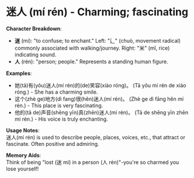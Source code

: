 # **迷人 (mí rén) - Charming; fascinating**

**Character Breakdown**:  
- **迷** (mí): "to confuse; to enchant." Left: "辶" (chuò, movement radical) commonly associated with walking/journey. Right: "米" (mǐ, rice) indicating sound.  
- **人** (rén): "person; people." Represents a standing human figure.

**Examples**:  
- 她(tā)有(yǒu)迷人(mí rén)的(de)笑容(xiào róng)。 (Tā yǒu mí rén de xiào róng.) - She has a charming smile.  
- 这个(zhè ge)地方(dì fang)很(hěn)迷人(mí rén)。 (Zhè ge dì fāng hěn mí rén.) - This place is very fascinating.  
- 他的(tā de)声音(shēng yīn)真(zhēn)迷人(mí rén)。 (Tā de shēng yīn zhēn mí rén.) - His voice is truly enchanting.

**Usage Notes**:  
迷人(mí rén) is used to describe people, places, voices, etc., that attract or fascinate. Often positive and admiring.

**Memory Aids**:  
Think of being "lost (迷 mí) in a person (人 rén)"-you're so charmed you lose yourself!